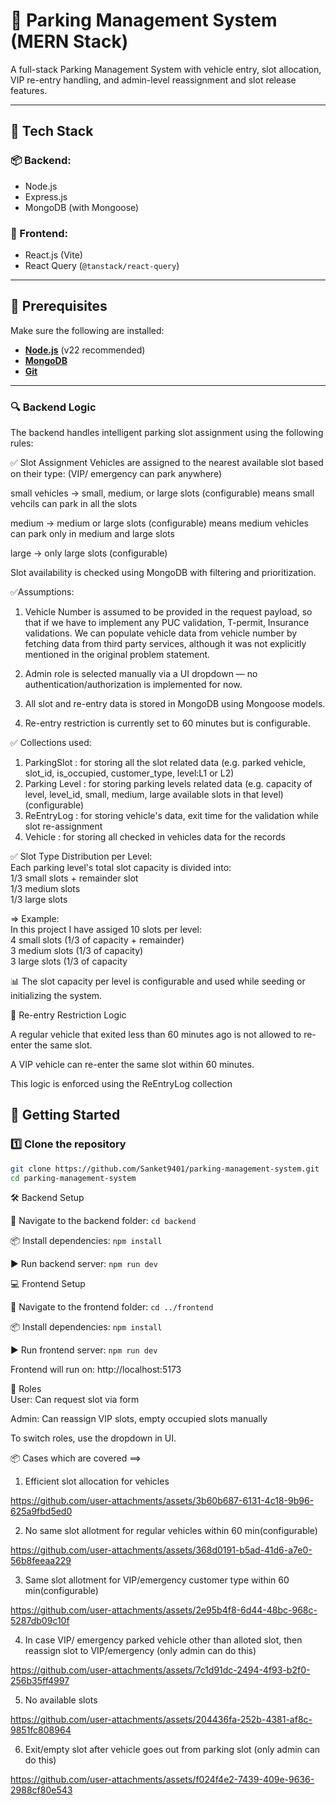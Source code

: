 # 🚗 Parking Management System (MERN Stack)

A full-stack Parking Management System with vehicle entry, slot allocation, VIP re-entry handling, and admin-level reassignment and slot release features.

---

## 🔧 Tech Stack

### 📦 Backend:
- Node.js
- Express.js
- MongoDB (with Mongoose)

### 🎨 Frontend:
- React.js (Vite)
- React Query (`@tanstack/react-query`)

---

## 🧰 Prerequisites

Make sure the following are installed:

- **[Node.js](https://nodejs.org/en/download/)** (v22 recommended)
- **[MongoDB](https://www.mongodb.com/try/download/community)**
- **[Git](https://git-scm.com/downloads)**

---

### 🔍 Backend Logic

The backend handles intelligent parking slot assignment using the following rules:

✅ Slot Assignment
Vehicles are assigned to the nearest available slot based on their type: (VIP/ emergency can park anywhere)

small vehicles → small, medium, or large slots (configurable) means small vehcils can park in all the slots 

medium → medium or large slots (configurable) means medium vehicles can park only in medium and large slots

large → only large slots (configurable)

Slot availability is checked using MongoDB with filtering and prioritization.

✅Assumptions:

1. Vehicle Number is assumed to be provided in the request payload, so that if we have to implement any PUC validation, T-permit, Insurance validations. We can populate vehicle data from vehicle number by fetching data from third party services, although it was not explicitly mentioned in the original problem statement.

2. Admin role is selected manually via a UI dropdown — no authentication/authorization is implemented for now.

3. All slot and re-entry data is stored in MongoDB using Mongoose models.

4. Re-entry restriction is currently set to 60 minutes but is configurable.

✅ Collections used:

1. ParkingSlot : for storing all the slot related data (e.g. parked vehicle, slot_id, is_occupied, customer_type, level:L1 or L2)
2. Parking Level : for storing parking levels related data (e.g. capacity of level, level_id, small, medium, large available slots in that level)(configurable)
3. ReEntryLog : for storing vehicle's data, exit time for the validation while slot re-assignment
4. Vehicle : for storing all checked in vehicles data for the records

✅ Slot Type Distribution per Level:  
    Each parking level's total slot capacity is divided into:  
    1/3 small slots + remainder slot  
    1/3 medium slots  
    1/3 large slots

=> Example:   
   In this project I have assiged 10 slots per level:  
   4 small slots  (1/3 of capacity + remainder)  
   3 medium slots (1/3 of capacity)  
   3 large slots  (1/3 of capacity  

📊 The slot capacity per level is configurable and used while seeding or initializing the system.

🔁 Re-entry Restriction Logic

A regular vehicle that exited less than 60 minutes ago is not allowed to re-enter the same slot.

A VIP vehicle can re-enter the same slot within 60 minutes.

This logic is enforced using the ReEntryLog collection

## 🚀 Getting Started

### 1️⃣ Clone the repository

```bash
git clone https://github.com/Sanket9401/parking-management-system.git
cd parking-management-system
```

🛠️ Backend Setup  

📍 Navigate to the backend folder:
```cd backend```

📦 Install dependencies:
```npm install```

▶️ Run backend server:
```npm run dev```

💻 Frontend Setup  

📍 Navigate to the frontend folder:
```cd ../frontend```

📦 Install dependencies:
```npm install```

▶️ Run frontend server:
```npm run dev```

Frontend will run on: http://localhost:5173

🔑 Roles  
User: Can request slot via form

Admin: Can reassign VIP slots, empty occupied slots manually

To switch roles, use the dropdown in UI.

📦 Cases which are covered ==>

1. Efficient slot allocation for vehicles

https://github.com/user-attachments/assets/3b60b687-6131-4c18-9b96-625a9fbd5ed0

2. No same slot allotment for regular vehicles within 60 min(configurable)

https://github.com/user-attachments/assets/368d0191-b5ad-41d6-a7e0-56b8feeaa229

3. Same slot allotment for VIP/emergency customer type within 60 min(configurable)

https://github.com/user-attachments/assets/2e95b4f8-6d44-48bc-968c-5287db09c10f

4. In case VIP/ emergency parked vehicle other than alloted slot, then reassign slot to VIP/emergency (only admin can do this)

https://github.com/user-attachments/assets/7c1d91dc-2494-4f93-b2f0-256b35ff4997

5. No available slots

https://github.com/user-attachments/assets/204436fa-252b-4381-af8c-9851fc808964

6. Exit/empty slot after vehicle goes out from parking slot (only admin can do this)

https://github.com/user-attachments/assets/f024f4e2-7439-409e-9636-2988cf80e543

